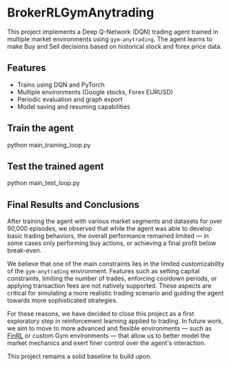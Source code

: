 # BrokerRLGymAnytrading


This project implements a Deep Q-Network (DQN) trading agent trained in multiple market environments using `gym-anytrading`. The agent learns to make Buy and Sell decisions based on historical stock and forex price data.

## Features

- Trains using DQN and PyTorch
- Multiple environments (Google stocks, Forex EURUSD)
- Periodic evaluation and graph export
- Model saving and resuming capabilities

## Train the agent

python main_training_loop.py

## Test the trained agent

python main_test_loop.py

## Final Results and Conclusions

After training the agent with various market segments and datasets for over 90,000 episodes, we observed that while the agent was able to develop basic trading behaviors, the overall performance remained limited — in some cases only performing buy actions, or achieving a final profit below break-even.

We believe that one of the main constraints lies in the limited customizability of the `gym-anytrading` environment. Features such as setting capital constraints, limiting the number of trades, enforcing cooldown periods, or applying transaction fees are not natively supported. These aspects are critical for simulating a more realistic trading scenario and guiding the agent towards more sophisticated strategies.

For these reasons, we have decided to close this project as a first exploratory step in reinforcement learning applied to trading. In future work, we aim to move to more advanced and flexible environments — such as [FinRL](https://github.com/AI4Finance-Foundation/FinRL) or custom Gym environments — that allow us to better model the market mechanics and exert finer control over the agent's interaction.

This project remains a solid baseline to build upon.
